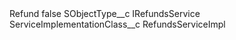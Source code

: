 <?xml version="1.0" encoding="UTF-8"?>
<CustomMetadata xmlns="http://soap.sforce.com/2006/04/metadata" xmlns:xsi="http://www.w3.org/2001/XMLSchema-instance" xmlns:xsd="http://www.w3.org/2001/XMLSchema">
    <label>Refund</label>
    <protected>false</protected>
    <values>
        <field>SObjectType__c</field>
        <value xsi:type="xsd:string">IRefundsService</value>
    </values>
    <values>
        <field>ServiceImplementationClass__c</field>
        <value xsi:type="xsd:string">RefundsServiceImpl</value>
    </values>
</CustomMetadata>